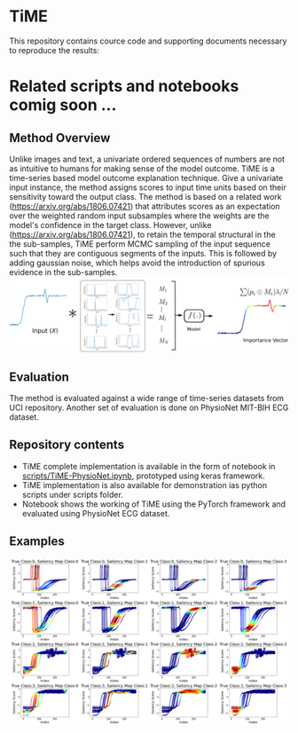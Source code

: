 # TiME 
<!-- (Time-series-based Model outcome Explanation) -->
This repository contains cource code and supporting documents necessary to reproduce the results:

# Related scripts and notebooks comig soon ...

## Method Overview

Unlike images and text, a univariate ordered sequences of numbers are not as intuitive to humans for making sense of the model outcome. TiME is a time-series based model outcome explanation technique. Give a univariate input instance, the method assigns scores to input time units based on their sensitivity toward the output class. The method is based on a related work (https://arxiv.org/abs/1806.07421) that attributes scores as an expectation over the weighted random input subsamples where the weights are the model's confidence in the target class. However, unlike (https://arxiv.org/abs/1806.07421), to retain the temporal structural in the the sub-samples, TiME perform MCMC sampling of the input sequence such that they are contiguous segments of the inputs. This is followed by adding gaussian noise, which helps avoid the introduction of spurious evidence in the sub-samples. 
![](TiME-overview.png)

## Evaluation
The method is evaluated against a wide range of time-series datasets from UCI repository. Another set of evaluation is done on PhysioNet MIT-BIH ECG dataset. 

<!-- The evaluation is also done across a wide range of classification models such as ResNet, Inception Net, FCN, MLP, CNN. -->

## Repository contents
* TiME complete implementation is available in the form of notebook in [scripts/TiME-PhysioNet.ipynb](), prototyped using keras framework.
* TiME implementation is also available for demonstration ias python scripts under scripts folder.  
* Notebook []() shows the working of TiME using the PyTorch framework and evaluated using PhysioNet ECG dataset.

## Examples

![](UCI-Trace-MIRROR-class-discriminative-SaliencyScore.png)
